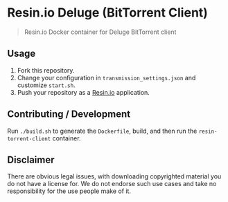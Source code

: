 # Resin.io Deluge (BitTorrent Client)

> Resin.io Docker container for Deluge BitTorrent client

## Usage

1. Fork this repository.
2. Change your configuration in `transmission_settings.json` and customize `start.sh`.
3. Push your repository as a [Resin.io](https://resin.io/) application.

## Contributing / Development

Run `./build.sh` to generate the `Dockerfile`, build, and then run the `resin-torrent-client` container.

## Disclaimer

There are obvious legal issues, with downloading copyrighted material you do not have a license for. 
We do not endorse such use cases and take no responsibility for the use people make of it.

